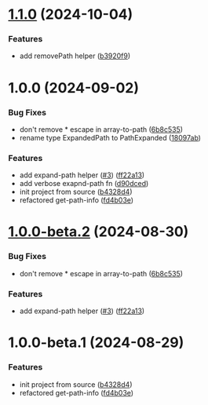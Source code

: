 # [1.1.0](https://github.com/tada5hi/pathtrace/compare/v1.0.0...v1.1.0) (2024-10-04)


### Features

* add removePath helper ([b3920f9](https://github.com/tada5hi/pathtrace/commit/b3920f9d0647df1f5deefb6cd93b88901c32c94c))

# 1.0.0 (2024-09-02)


### Bug Fixes

* don't remove * escape in array-to-path ([6b8c535](https://github.com/tada5hi/pathtrace/commit/6b8c535f3266c89c004e83be9a1398b40ab343f9))
* rename type ExpandedPath to PathExpanded ([18097ab](https://github.com/tada5hi/pathtrace/commit/18097abbcdef8e0d25777060a3d4819c0cef88e9))


### Features

* add expand-path helper ([#3](https://github.com/tada5hi/pathtrace/issues/3)) ([ff22a13](https://github.com/tada5hi/pathtrace/commit/ff22a13ee78d7248b5d80f36bf074d82dfae89b9))
* add verbose exapnd-path fn ([d90dced](https://github.com/tada5hi/pathtrace/commit/d90dcedf0dc6482ecf562e0c578dcaf64d633581))
* init project from source ([b4328d4](https://github.com/tada5hi/pathtrace/commit/b4328d486abc91330f3da55ba3ff21669da11e46))
* refactored get-path-info ([fd4b03e](https://github.com/tada5hi/pathtrace/commit/fd4b03e40e58faf3623a690e80cc278659f058a7))

# [1.0.0-beta.2](https://github.com/tada5hi/pathtrace/compare/v1.0.0-beta.1...v1.0.0-beta.2) (2024-08-30)


### Bug Fixes

* don't remove * escape in array-to-path ([6b8c535](https://github.com/tada5hi/pathtrace/commit/6b8c535f3266c89c004e83be9a1398b40ab343f9))


### Features

* add expand-path helper ([#3](https://github.com/tada5hi/pathtrace/issues/3)) ([ff22a13](https://github.com/tada5hi/pathtrace/commit/ff22a13ee78d7248b5d80f36bf074d82dfae89b9))

# 1.0.0-beta.1 (2024-08-29)


### Features

* init project from source ([b4328d4](https://github.com/tada5hi/pathtrace/commit/b4328d486abc91330f3da55ba3ff21669da11e46))
* refactored get-path-info ([fd4b03e](https://github.com/tada5hi/pathtrace/commit/fd4b03e40e58faf3623a690e80cc278659f058a7))
